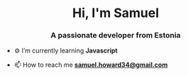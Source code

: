 <h1 align="center">Hi, I'm Samuel</h1>
<h3 align="center">A passionate developer from Estonia</h3>

- ⚙️ I’m currently learning **Javascript**

- 📫 How to reach me **samuel.howard34@gmail.com**

